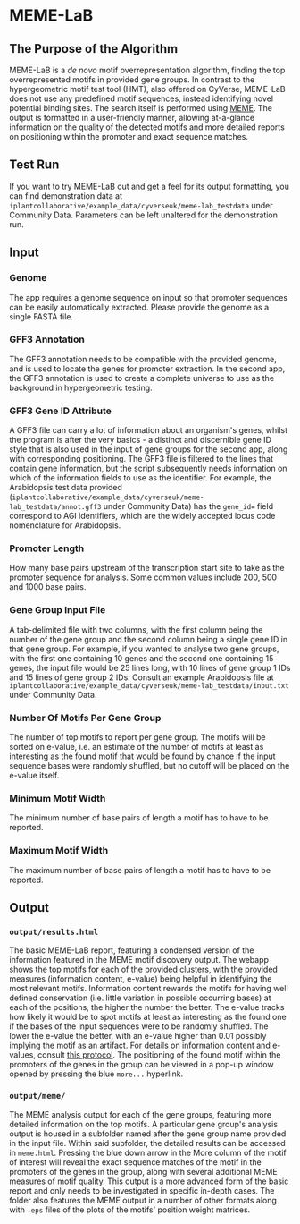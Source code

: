 # MEME-LaB

## The Purpose of the Algorithm

MEME-LaB is a *de novo* motif overrepresentation algorithm, finding the top overrepresented motifs in provided gene groups. In contrast to the hypergeometric motif test tool (HMT), also offered on CyVerse, MEME-LaB does not use any predefined motif sequences, instead identifying novel potential binding sites. The search itself is performed using [MEME][meme]. The output is formatted in a user-friendly manner, allowing at-a-glance information on the quality of the detected motifs and more detailed reports on positioning within the promoter and exact sequence matches.

## Test Run

If you want to try MEME-LaB out and get a feel for its output formatting, you can find demonstration data at `iplantcollaborative/example_data/cyverseuk/meme-lab_testdata` under Community Data. Parameters can be left unaltered for the demonstration run.

## Input

### Genome

The app requires a genome sequence on input so that promoter sequences can be easily automatically extracted. Please provide the genome as a single FASTA file.

### GFF3 Annotation

The GFF3 annotation needs to be compatible with the provided genome, and is used to locate the genes for promoter extraction. In the second app, the GFF3 annotation is used to create a complete universe to use as the background in hypergeometric testing.

### GFF3 Gene ID Attribute

A GFF3 file can carry a lot of information about an organism's genes, whilst the program is after the very basics - a distinct and discernible gene ID style that is also used in the input of gene groups for the second app, along with corresponding positioning. The GFF3 file is filtered to the lines that contain gene information, but the script subsequently needs information on which of the information fields to use as the identifier. For example, the Arabidopsis test data provided (`iplantcollaborative/example_data/cyverseuk/meme-lab_testdata/annot.gff3` under Community Data) has the `gene_id=` field correspond to AGI identifiers, which are the widely accepted locus code nomenclature for Arabidopsis.

### Promoter Length

How many base pairs upstream of the transcription start site to take as the promoter sequence for analysis. Some common values include 200, 500 and 1000 base pairs.

### Gene Group Input File

A tab-delimited file with two columns, with the first column being the number of the gene group and the second column being a single gene ID in that gene group. For example, if you wanted to analyse two gene groups, with the first one containing 10 genes and the second one containing 15 genes, the input file would be 25 lines long, with 10 lines of gene group 1 IDs and 15 lines of gene group 2 IDs. Consult an example Arabidopsis file at `iplantcollaborative/example_data/cyverseuk/meme-lab_testdata/input.txt` under Community Data.

### Number Of Motifs Per Gene Group

The number of top motifs to report per gene group. The motifs will be sorted on e-value, i.e. an estimate of the number of motifs at least as interesting as the found motif that would be found by chance if the input sequence bases were randomly shuffled, but no cutoff will be placed on the e-value itself.

### Minimum Motif Width

The minimum number of base pairs of length a motif has to have to be reported.

### Maximum Motif Width

The maximum number of base pairs of length a motif has to have to be reported.

## Output

### `output/results.html`

The basic MEME-LaB report, featuring a condensed version of the information featured in the MEME motif discovery output. The webapp shows the top motifs for each of the provided clusters, with the provided measures (information content, e-value) being helpful in identifying the most relevant motifs. Information content rewards the motifs for having well defined conservation (i.e. little variation in possible occurring bases) at each of the positions, the higher the number the better. The e-value tracks how likely it would be to spot motifs at least as interesting as the found one if the bases of the input sequences were to be randomly shuffled. The lower the e-value the better, with an e-value higher than 0.01 possibly implying the motif as an artifact. For details on information content and e-values, consult [this protocol][protocol]. The positioning of the found motif within the promoters of the genes in the group can be viewed in a pop-up window opened by pressing the blue `more...` hyperlink.

### `output/meme/`

The MEME analysis output for each of the gene groups, featuring more detailed information on the top motifs. A particular gene group's analysis output is housed in a subfolder named after the gene group name provided in the input file. Within said subfolder, the detailed results can be accessed in `meme.html`. Pressing the blue down arrow in the More column of the motif of interest will reveal the exact sequence matches of the motif in the promoters of the genes in the group, along with several additional MEME measures of motif quality. This output is a more advanced form of the basic report and only needs to be investigated in specific in-depth cases. The folder also features the MEME output in a number of other formats along with `.eps` files of the plots of the motifs' position weight matrices.

[meme]: http://nar.oxfordjournals.org/content/early/2009/05/20/nar.gkp335.short
[protocol]: http://www.sdsc.edu/~tbailey/MEME-protocol-draft2/protocols.html